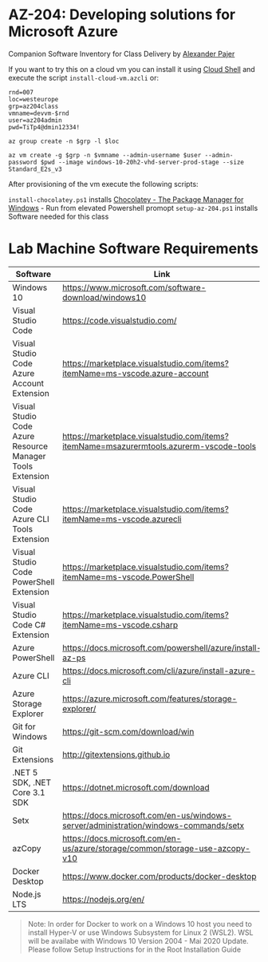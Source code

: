 # AZ-204: Developing solutions for Microsoft Azure

Companion Software Inventory for Class Delivery by [Alexander Pajer](https://www.integrations.at/kontakt.aspx)

If you want to try this on a cloud vm you can install it using [Cloud Shell](https://docs.microsoft.com/en-us/azure/cloud-shell/overview) and execute the script `install-cloud-vm.azcli` or:

```
rnd=007
loc=westeurope
grp=az204class
vmname=devvm-$rnd
user=az204admin
pwd=TiTp4@dmin12334!

az group create -n $grp -l $loc

az vm create -g $grp -n $vmname --admin-username $user --admin-password $pwd --image windows-10-20h2-vhd-server-prod-stage --size Standard_E2s_v3
```

After provisioning of the vm execute the following scripts:

`install-chocolatey.ps1` installs [Chocolatey - The Package Manager for Windows](https://chocolatey.org/) - Run from elevated Powershell promopt
`setup-az-204.ps1` installs Software needed for this class

# Lab Machine Software Requirements

| Software                                                  | Link                                                                                    |
| --------------------------------------------------------- | --------------------------------------------------------------------------------------- |
| Windows 10                                                | https://www.microsoft.com/software-download/windows10                                   |
| Visual Studio Code                                        | https://code.visualstudio.com/                                                          |
| Visual Studio Code Azure Account Extension                | https://marketplace.visualstudio.com/items?itemName=ms-vscode.azure-account             |
| Visual Studio Code Azure Resource Manager Tools Extension | https://marketplace.visualstudio.com/items?itemName=msazurermtools.azurerm-vscode-tools |
| Visual Studio Code Azure CLI Tools Extension              | https://marketplace.visualstudio.com/items?itemName=ms-vscode.azurecli                  |
| Visual Studio Code PowerShell Extension                   | https://marketplace.visualstudio.com/items?itemName=ms-vscode.PowerShell                |
| Visual Studio Code C# Extension                           | https://marketplace.visualstudio.com/items?itemName=ms-vscode.csharp                    |
| Azure PowerShell                                          | https://docs.microsoft.com/powershell/azure/install-az-ps                               |
| Azure CLI                                                 | https://docs.microsoft.com/cli/azure/install-azure-cli                                  |
| Azure Storage Explorer                                    | https://azure.microsoft.com/features/storage-explorer/                                  |
| Git for Windows                                           | https://git-scm.com/download/win                                                        |
| Git Extensions                                            | http://gitextensions.github.io                                                          |
| .NET 5 SDK, .NET Core 3.1 SDK                             | https://dotnet.microsoft.com/download                                                   |
| Setx                                                      | https://docs.microsoft.com/en-us/windows-server/administration/windows-commands/setx    |
| azCopy                                                    | https://docs.microsoft.com/en-us/azure/storage/common/storage-use-azcopy-v10            |
| Docker Desktop                                            | https://www.docker.com/products/docker-desktop                                          |
| Node.js LTS                                               | https://nodejs.org/en/                                                                  |

> Note: In order for Docker to work on a Windows 10 host you need to install Hyper-V or use Windows Subsystem for Linux 2 (WSL2). WSL will be availabe with Windows 10 Version 2004 - Mai 2020 Update. Please follow Setup Instructions for in the Root Installation Guide
